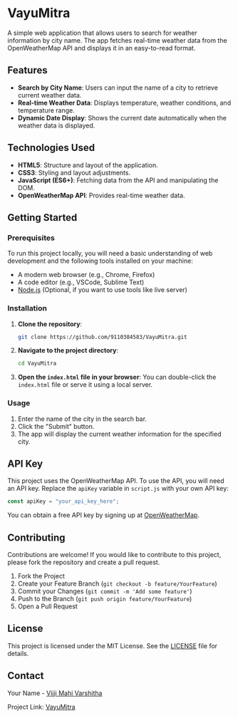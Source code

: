 # VayuMitra
A simple web application that allows users to search for weather information by city name. The app fetches real-time weather data from the OpenWeatherMap API and displays it in an easy-to-read format.

## Features

- **Search by City Name**: Users can input the name of a city to retrieve current weather data.
- **Real-time Weather Data**: Displays temperature, weather conditions, and temperature range.
- **Dynamic Date Display**: Shows the current date automatically when the weather data is displayed.

## Technologies Used

- **HTML5**: Structure and layout of the application.
- **CSS3**: Styling and layout adjustments.
- **JavaScript (ES6+)**: Fetching data from the API and manipulating the DOM.
- **OpenWeatherMap API**: Provides real-time weather data.

## Getting Started

### Prerequisites

To run this project locally, you will need a basic understanding of web development and the following tools installed on your machine:

- A modern web browser (e.g., Chrome, Firefox)
- A code editor (e.g., VSCode, Sublime Text)
- [Node.js](https://nodejs.org/) (Optional, if you want to use tools like live server)

### Installation

1. **Clone the repository**:
   ```bash
   git clone https://github.com/9110384583/VayuMitra.git
   ```

2. **Navigate to the project directory**:
   ```bash
   cd VayuMitra
   ```

3. **Open the `index.html` file in your browser**:
   You can double-click the `index.html` file or serve it using a local server.

### Usage

1. Enter the name of the city in the search bar.
2. Click the "Submit" button.
3. The app will display the current weather information for the specified city.

## API Key

This project uses the OpenWeatherMap API. To use the API, you will need an API key. Replace the `apiKey` variable in `script.js` with your own API key:

```javascript
const apiKey = "your_api_key_here";
```

You can obtain a free API key by signing up at [OpenWeatherMap](https://openweathermap.org/api).



## Contributing

Contributions are welcome! If you would like to contribute to this project, please fork the repository and create a pull request.

1. Fork the Project
2. Create your Feature Branch (`git checkout -b feature/YourFeature`)
3. Commit your Changes (`git commit -m 'Add some feature'`)
4. Push to the Branch (`git push origin feature/YourFeature`)
5. Open a Pull Request

## License

This project is licensed under the MIT License. See the [LICENSE](LICENSE) file for details.

## Contact

Your Name - [Vijji Mahi Varshitha](mailto:vijjimahivarshitha@gmail.com)

Project Link: [VayuMitra](https://github.com/9110384583/VayuMitra)
